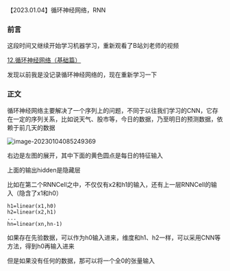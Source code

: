 【2023.01.04】循环神经网络，RNN

### 前言

这段时间又继续开始学习机器学习，重新观看了B站刘老师的视频

[12.循环神经网络（基础篇）](https://www.bilibili.com/video/BV1Y7411d7Ys?p=12&vd_source=d3b20de6fd728a6822df14fa2e26ef8c)

发现以前我是没记录循环神经网络的，现在重新学习一下

### 正文

循环神经网络主要解决了一个序列上的问题，不同于以往我们学习的CNN，它存在一定的序列关系，比如说天气、股市等，今日的数据，乃至明日的预测数据，依赖于前几天的数据

![image-20230104085249369](https://i0.hdslb.com/bfs/album/db9b85f807d3be1c334c1a7adfd49a4514a1a079.png)

右边是左图的展开，其中下面的黄色圆点是每日的特征输入

上面的输出hidden是隐藏层

比如在第二个RNNCell之中，不仅仅有x2和h1的输入，还有上一层RNNCell的输入（隐含了x1和h0）

```
h1=linear(x1,h0)
h2=linear(x2,h1)
...
hn=linear(xn,hn-1)
```

如果存在先验数据，可以作为h0输入进来，维度和h1、h2一样，可以采用CNN等方法，得到h0再输入进来

但是如果没有任何的数据，那可以将一个全0的张量输入